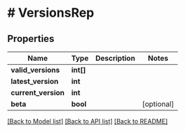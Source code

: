 # # VersionsRep

## Properties

Name | Type | Description | Notes
------------ | ------------- | ------------- | -------------
**valid_versions** | **int[]** |  |
**latest_version** | **int** |  |
**current_version** | **int** |  |
**beta** | **bool** |  | [optional]

[[Back to Model list]](../../README.md#models) [[Back to API list]](../../README.md#endpoints) [[Back to README]](../../README.md)
